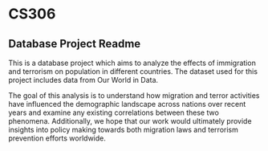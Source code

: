 # CS306


## Database Project Readme
This is a database project which aims to analyze the effects of immigration and terrorism on population in different countries. The dataset used for this project includes data from Our World in Data.

The goal of this analysis is to understand how migration and terror activities have influenced the demographic landscape across nations over recent years and examine any existing correlations between these two phenomena. Additionally, we hope that our work would ultimately provide insights into policy making towards both migration laws and terrorism prevention efforts worldwide. 

